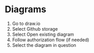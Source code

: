 # Diagrams

1. Go to draw.io
1. Select Github storage
1. Select Open existing diagram
1. Follow authorization flow (if needed)
1. Select the diagram in question
